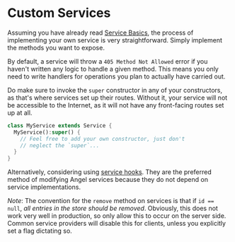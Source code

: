 # Custom Services

Assuming you have already read [Service Basics](https://github.com/angel-dart/angel/wiki/Service-Basics), the process of implementing your own service is very straightforward. Simply implement the methods you want to expose.

By default, a service will throw a `405 Method Not Allowed` error if you haven't written any logic to handle a given method. This means you only need to write handlers for operations you plan to actually have carried out.

Do make sure to invoke the `super` constructor in any of your constructors, as that's where services set up their routes. Without it, your service will not be accessible to the Internet, as it will not have any front-facing routes set up at all.

```dart
class MyService extends Service {
  MyService():super() {
    // Feel free to add your own constructor, just don't
    // neglect the `super`...
  }
}
```

Alternatively, considering using [service hooks](https://github.com/angel-dart/angel/wiki/Hooks). They are the preferred method of modifying Angel services because they do not depend on service implementations.

*Note*: The convention for the `remove` method on services is that if `id == null`, *all entries in the store should be removed*. Obviously, this does not work very well in production, so only allow this to occur on the server side. Common service providers will disable this for clients, unless you explicitly set a flag dictating so.